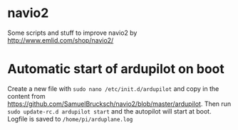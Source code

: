 # navio2

Some scripts and stuff to improve navio2 by http://www.emlid.com/shop/navio2/


# Automatic start of ardupilot on boot
Create a new file with
`sudo nano /etc/init.d/ardupilot`
and copy in the content from https://github.com/SamuelBrucksch/navio2/blob/master/ardupilot. Then run `sudo update-rc.d ardupilot start` and the autopilot will start at boot. Logfile is saved to `/home/pi/arduplane.log` 
